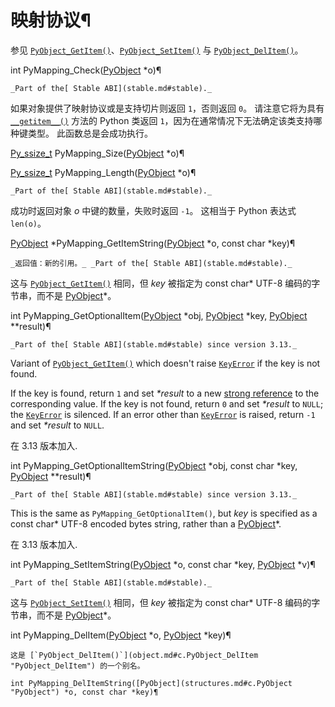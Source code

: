 # 映射协议¶

参见 [`PyObject_GetItem()`](object.md#c.PyObject_GetItem "PyObject_GetItem")、[`PyObject_SetItem()`](object.md#c.PyObject_SetItem "PyObject_SetItem") 与 [`PyObject_DelItem()`](object.md#c.PyObject_DelItem "PyObject_DelItem")。

int PyMapping_Check([PyObject](structures.md#c.PyObject "PyObject") *o)¶  

    _Part of the[ Stable ABI](stable.md#stable)._

如果对象提供了映射协议或是支持切片则返回 `1`，否则返回 `0`。 请注意它将为具有 [`__getitem__()`](datamodel.md#object.__getitem__ "object.__getitem__") 方法的 Python 类返回 `1`，因为在通常情况下无法确定该类支持哪种键类型。 此函数总是会成功执行。

[Py_ssize_t](10.C%20API接口/intro.md#c.Py_ssize_t "Py_ssize_t") PyMapping_Size([PyObject](structures.md#c.PyObject "PyObject") *o)¶  

[Py_ssize_t](10.C%20API接口/intro.md#c.Py_ssize_t "Py_ssize_t") PyMapping_Length([PyObject](structures.md#c.PyObject "PyObject") *o)¶  

    _Part of the[ Stable ABI](stable.md#stable)._

成功时返回对象 _o_ 中键的数量，失败时返回 `-1`。 这相当于 Python 表达式 `len(o)`。

[PyObject](structures.md#c.PyObject "PyObject") *PyMapping_GetItemString([PyObject](structures.md#c.PyObject "PyObject") *o, const char *key)¶  

    _返回值：新的引用。_ _Part of the[ Stable ABI](stable.md#stable)._

这与 [`PyObject_GetItem()`](object.md#c.PyObject_GetItem "PyObject_GetItem") 相同，但 _key_ 被指定为 const char* UTF-8 编码的字节串，而不是 [PyObject](structures.md#c.PyObject "PyObject")*。

int PyMapping_GetOptionalItem([PyObject](structures.md#c.PyObject "PyObject") *obj, [PyObject](structures.md#c.PyObject "PyObject") *key, [PyObject](structures.md#c.PyObject "PyObject") **result)¶  

    _Part of the[ Stable ABI](stable.md#stable) since version 3.13._

Variant of [`PyObject_GetItem()`](object.md#c.PyObject_GetItem "PyObject_GetItem") which doesn't raise [`KeyError`](3.标准库/exceptions.md#KeyError "KeyError") if the key is not found.

If the key is found, return `1` and set _*result_ to a new [strong reference](../glossary.md#term-strong-reference) to the corresponding value. If the key is not found, return `0` and set _*result_ to `NULL`; the [`KeyError`](3.标准库/exceptions.md#KeyError "KeyError") is silenced. If an error other than [`KeyError`](3.标准库/exceptions.md#KeyError "KeyError") is raised, return `-1` and set _*result_ to `NULL`.

在 3.13 版本加入.

int PyMapping_GetOptionalItemString([PyObject](structures.md#c.PyObject "PyObject") *obj, const char *key, [PyObject](structures.md#c.PyObject "PyObject") **result)¶  

    _Part of the[ Stable ABI](stable.md#stable) since version 3.13._

This is the same as `PyMapping_GetOptionalItem()`, but _key_ is specified as a const char* UTF-8 encoded bytes string, rather than a [PyObject](structures.md#c.PyObject "PyObject")*.

在 3.13 版本加入.

int PyMapping_SetItemString([PyObject](structures.md#c.PyObject "PyObject") *o, const char *key, [PyObject](structures.md#c.PyObject "PyObject") *v)¶  

    _Part of the[ Stable ABI](stable.md#stable)._

这与 [`PyObject_SetItem()`](object.md#c.PyObject_SetItem "PyObject_SetItem") 相同，但 _key_ 被指定为 const char* UTF-8 编码的字节串，而不是 [PyObject](structures.md#c.PyObject "PyObject")*。

int PyMapping_DelItem([PyObject](structures.md#c.PyObject "PyObject") *o, [PyObject](structures.md#c.PyObject "PyObject") *key)¶  

    

~~~
这是 [`PyObject_DelItem()`](object.md#c.PyObject_DelItem "PyObject_DelItem") 的一个别名。

int PyMapping_DelItemString([PyObject](structures.md#c.PyObject "PyObject") *o, const char *key)¶  
~~~
    

~~~
